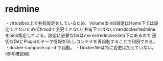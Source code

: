 # redmine
・virtualbox上で共有設定をしているため、Volume(bind)設定はHome下では設定できないため(Chmodで変更できない)
  共有下ではない/var/docker/redmineをbind指定している。設定に必要なDirは/home/redmine/data下にあるので
  適切なDirにPluginたテーマ情報をDLしコンテナを再起動することで利用できる。
・docker-compose up -d で起動。
・Dockerfileは特に変更は加えていない。(参考確認用)

